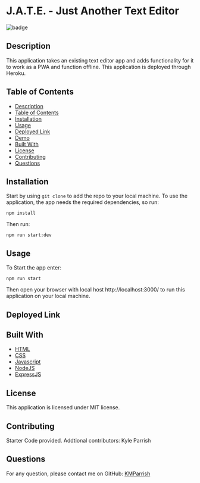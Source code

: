 <h1>J.A.T.E. - Just Another Text Editor</h1>
  
![badge](https://img.shields.io/badge/license-MIT-blue.svg)

## Description
This application takes an existing text editor app and adds functionality for it to work as a PWA and function offline. This application is deployed through Heroku.

## Table of Contents
- [Description](#description)
- [Table of Contents](#table-of-contents)
- [Installation](#installation)
- [Usage](#usage)
- [Deployed Link](#deployed-link)
- [Demo](#demo)
- [Built With](#built-with)
- [License](#license)
- [Contributing](#contributing)
- [Questions](#questions)

## Installation
 Start by using `git clone` to add the repo to your local machine. To use the application, the app needs the required dependencies, so run: 

 `npm install`

Then run:

`npm run start:dev`

## Usage
To Start the app enter:

`npm run start`

Then open your browser with local host http://localhost:3000/ to run this application on your local machine.

## Deployed Link









## Built With

* [HTML](https://developer.mozilla.org/en-US/docs/Web/HTML)
* [CSS](https://developer.mozilla.org/en-US/docs/Web/CSS)
* [Javascript](https://developer.mozilla.org/en-US/docs/Web/Javascript)
* [NodeJS](https://nodejs.org/en/)
* [ExpressJS](https://expressjs.com/)
  

## License
This application is licensed under MIT license. 


## Contributing
Starter Code provided. Addtional contributors: Kyle Parrish



## Questions
For any question, please contact me on GitHub: [KMParrish](https://github.com/KMParrish)
